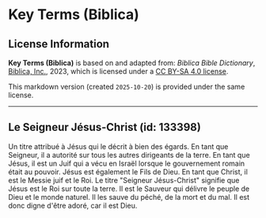 # Key Terms (Biblica)

## License Information

**Key Terms (Biblica)** is based on and adapted from: _Biblica Bible Dictionary_, [Biblica, Inc.](https://www.biblica.com/), 2023, which is licensed under a [CC BY-SA 4.0 license](https://creativecommons.org/licenses/by-sa/4.0/legalcode.en).

This markdown version (created `2025-10-20`) is provided under the same license.



--------------------------------

## Le Seigneur Jésus-Christ (id: 133398)

Un titre attribué à Jésus qui le décrit à bien des égards. En tant que Seigneur, il a autorité sur tous les autres dirigeants de la terre. En tant que Jésus, il est un Juif qui a vécu en Israël lorsque le gouvernement romain était au pouvoir. Jésus est également le Fils de Dieu. En tant que Christ, il est le Messie juif et le Roi. Le titre "Seigneur Jésus\-Christ" signifie que Jésus est le Roi sur toute la terre. Il est le Sauveur qui délivre le peuple de Dieu et le monde naturel. Il les sauve du péché, de la mort et du mal. Il est donc digne d'être adoré, car il est Dieu.


